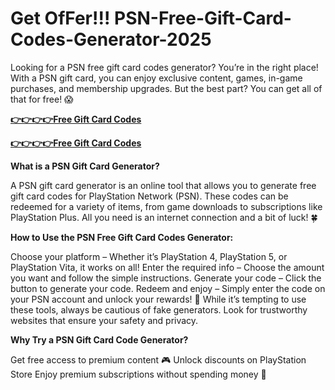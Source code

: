 # Get OfFer!!! PSN-Free-Gift-Card-Codes-Generator-2025


Looking for a PSN free gift card codes generator? You’re in the right place! With a PSN gift card, you can enjoy exclusive content, games, in-game purchases, and membership upgrades. But the best part? You can get all of that for free! 😱


[**👉👉👉👉Free Gift Card Codes**](https://top.freerewardclicks.com/)

[**👉👉👉👉Free Gift Card Codes**](https://top.freerewardclicks.com/)

**What is a PSN Gift Card Generator?** 

A PSN gift card generator is an online tool that allows you to generate free gift card codes for PlayStation Network (PSN). These codes can be redeemed for a variety of items, from game downloads to subscriptions like PlayStation Plus. All you need is an internet connection and a bit of luck! 🍀

**How to Use the PSN Free Gift Card Codes Generator:**

Choose your platform – Whether it’s PlayStation 4, PlayStation 5, or PlayStation Vita, it works on all!
Enter the required info – Choose the amount you want and follow the simple instructions.
Generate your code – Click the button to generate your code.
Redeem and enjoy – Simply enter the code on your PSN account and unlock your rewards! 🎁
While it’s tempting to use these tools, always be cautious of fake generators. Look for trustworthy websites that ensure your safety and privacy.

**Why Try a PSN Gift Card Code Generator?**

Get free access to premium content 🎮
Unlock discounts on PlayStation Store
Enjoy premium subscriptions without spending money 💸
